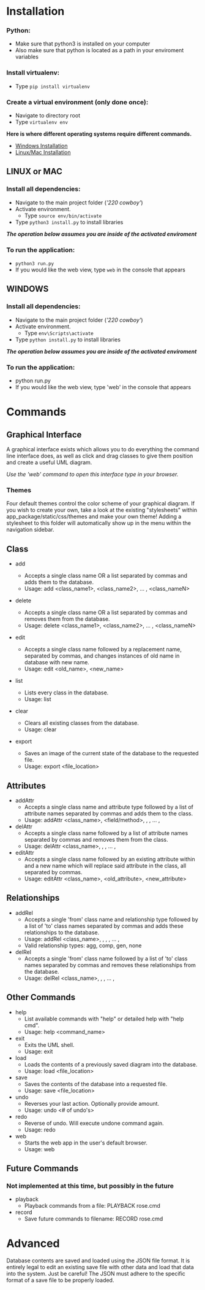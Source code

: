 # Installation

### Python:
- Make sure that python3 is installed on your computer
- Also make sure that python is located as a path in your enviroment variables

### Install virtualenv:
- Type `pip install virtualenv`

### Create a virtual environment (only done once):
- Navigate to directory root
- Type `virtualenv env`

**Here is where different operating systems require different commands.**
- [Windows Installation](#windows)
- [Linux/Mac Installation](#linux-or-mac)

## LINUX or MAC

### Install all dependencies:
- Navigate to the main project folder (*'220 cowboy'*)
- Activate environment.
	- Type `source env/bin/activate`
- Type `python3 install.py` to install libraries

***The operation below assumes you are inside of the activated enviroment***

### To run the application:
- `python3 run.py`
- If you would like the web view, type `web` in the console that appears

## WINDOWS

### Install all dependencies:
- Navigate to the main project folder (*'220 cowboy'*)
- Activate environment.
	- Type `env\Scripts\activate`
- Type `python install.py` to install libraries

***The operation below assumes you are inside of the activated enviroment***

### To run the application:
- python run.py
- If you would like the web view, type 'web' in the console that appears

# Commands

## Graphical Interface
A graphical interface exists which allows you to do everything the command line interface does, as well as click and drag classes to give them position and create a useful UML diagram.

*Use the 'web' command to open this interface type in your browser.*

### Themes
Four default themes control the color scheme of your graphical diagram. If you wish to create your own, take a look at the existing "stylesheets" within app_package/static/css/themes and make your own theme! Adding a stylesheet to this folder will automatically show up in the menu within the navigation sidebar.

## Class

- add
	- Accepts a single class name OR a list separated by commas and adds them to the database.
	- Usage: add <class_name1>, <class_name2>, ... , <class_nameN>

- delete
	- Accepts a single class name OR a list separated by commas and removes them from the database.
	- Usage: delete <class_name1>, <class_name2>, ... , <class_nameN>
- edit
	- Accepts a single class name followed by a replacement name, separated by commas, and changes instances of old name in database with new name.
	- Usage: edit <old_name>, <new_name>
- list
	- Lists every class in the database.
	- Usage: list
- clear
	- Clears all existing classes from the database.
	- Usage: clear
- export
	- Saves an image of the current state of the database to the requested file.
	- Usage: export <file_location>
	    
## Attributes

- addAttr
	- Accepts a single class name and attribute type followed by a list of attribute names separated by commas and adds them to the class.
	- Usage: addAttr <class_name>, <field/method>, <attribute1>, <attribute2>, ... , <attributeN>
- delAttr
	- Accepts a single class name followed by a list of attribute names separated by commas and removes them from the class.
	- Usage: delAttr <class_name>, <attribute1>, <attribute2>, ... , <attributeN>
- editAttr
	- Accepts a single class name followed by an existing attribute within and a new name which will replace said attribute in the class, all separated by commas.
	- Usage: editAttr <class_name>, <old_attribute>, <new_attribute>
	
## Relationships

- addRel
	- Accepts a single 'from' class name and relationship type followed by a list of 'to' class names separated by commas and adds these relationships to the database.
	- Usage: addRel <class_name>, <relationship type>, <relationship1>, <relationship2>, ... , <relationshipN>
	- Valid relationship types: agg, comp, gen, none
- delRel
	- Accepts a single 'from' class name followed by a list of 'to' class names separated by commas and removes these relationships from the database.
	- Usage: delRel <class_name>, <relationship1>, <relationship2>, ... , <relationshipN>
	
## Other Commands

- help
	- List available commands with "help" or detailed help with "help cmd". 
	- Usage: help <command_name> 
- exit
	- Exits the UML shell.
	- Usage: exit
- load
	- Loads the contents of a previously saved diagram into the database.
	- Usage: load <file_location>
- save
	- Saves the contents of the database into a requested file.
	- Usage: save <file_location>
- undo
	- Reverses your last action. Optionally provide amount.
	- Usage: undo <# of undo's>
- redo
	- Reverse of undo.  Will execute undone command again.
	- Usage: redo
- web
	- Starts the web app in the user's default browser.
	- Usage: web
	
## Future Commands

### Not implemented at this time, but possibly in the future

- playback
	- Playback commands from a file:  PLAYBACK rose.cmd
- record
	- Save future commands to filename:  RECORD rose.cmd

# Advanced
Database contents are saved and loaded using the JSON file format. It is entirely legal to edit an existing save file with other data and load that data into the system. Just be careful! The JSON must adhere to the specific format of a save file to be properly loaded.
